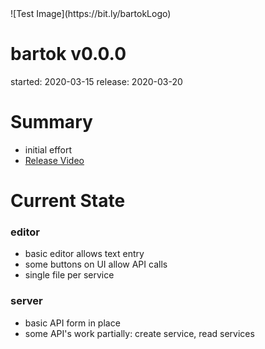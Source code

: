 <!-- highlighter -->
<h1 style="display:none"></h1>
![Test Image](https://bit.ly/bartokLogo)

# bartok v0.0.0
started: 2020-03-15
release: 2020-03-20

Summary
=======
  - initial effort
  - [Release Video](https://youtu.be/yKxyX_6NMZQ)

Current State
=============
### editor
  - basic editor allows text entry
  - some buttons on UI allow API calls
  - single file per service

### server
  - basic API form in place
  - some API's work partially: create service, read services
